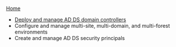 [Home](./README.md)

- [Deploy and manage AD DS domain controllers](1-BuildDCs/README.md)
- Configure and manage multi-site, multi-domain, and multi-forest environments
- Create and manage AD DS security principals
